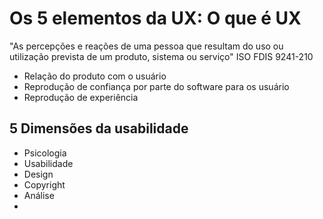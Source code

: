 # Os 5 elementos da UX: O que é UX

"As percepções e reações de uma pessoa que resultam do uso ou utilização prevista de um produto, sistema ou serviço" ISO FDIS 9241-210

- Relação do produto com o usuário
- Reprodução de confiança por parte do software para os usuário
- Reprodução de experiência

## 5 Dimensões da usabilidade
- Psicologia
- Usabilidade
- Design
- Copyright
- Análise
- 